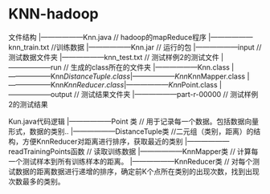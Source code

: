 # KNN-hadoop

文件结构
|——————Knn.java // hadoop的mapReduce程序
|——————knn_train.txt //训练数据
|——————Knn.jar  // 运行的包
|——————input // 测试数据文件夹
	   |——————knn_test.txt // 测试样例2的测试文件
|——————run // 生成的class所在的文件夹
	   |——————Knn.class 
	   |——————Knn$DistanceTuple.class
	   |——————Knn$KnnMapper.class
	   |——————Knn$KnnReducer.class
	   |——————Knn$Point.class
|——————output // 测试结果文件夹
	   |——————part-r-00000 // 测试样例2的测试结果
     
     
     
     
Kun.java代码逻辑
|——————Point 类 // 用于记录每一个数据。包括数据向量形式，数据的类别..
|——————DistanceTuple类 //二元组（类别，距离）的结构，方便KnnReducer对距离进行排序，获取最近的类别
|——————readTrainingPoints函数 // 读取训练数据
|——————KnnMapper类 // 计算每一个测试样本到所有训练样本的距离。
|——————KnnReducer类 // 对每个测试数据的距离数据进行递增的排序，确定前K个点所在类别的出现次数，找到出现次数最多的类别。
